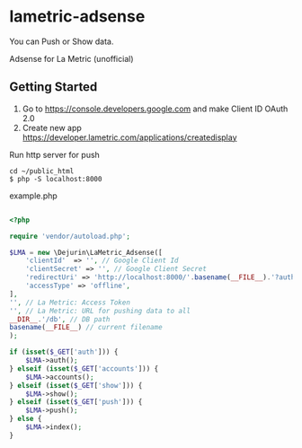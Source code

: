 # lametric-adsense
You can Push or Show data.

Adsense for La Metric (unofficial)

## Getting Started
1. Go to https://console.developers.google.com and make Client ID OAuth 2.0
2. Create new app https://developer.lametric.com/applications/createdisplay 

Run http server for push
```
cd ~/public_html
$ php -S localhost:8000
```

example.php
```php

<?php

require 'vendor/autoload.php';

$LMA = new \Dejurin\LaMetric_Adsense([
    'clientId' 	=> '', // Google Client Id 
    'clientSecret' => '', // Google Client Secret
    'redirectUri' => 'http://localhost:8000/'.basename(__FILE__).'?auth',
    'accessType' => 'offline',
],
'', // La Metric: Access Token
'', // La Metric: URL for pushing data to all 
__DIR__.'/db', // DB path
basename(__FILE__) // current filename
);

if (isset($_GET['auth'])) {
    $LMA->auth();
} elseif (isset($_GET['accounts'])) {
    $LMA->accounts();
} elseif (isset($_GET['show'])) {
    $LMA->show();
} elseif (isset($_GET['push'])) {
    $LMA->push();
} else {
	$LMA->index();
}

```

